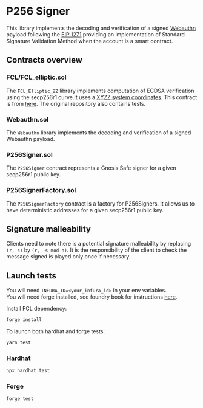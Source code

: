 # P256 Signer
This library implements the decoding and verification of a signed [Webauthn](https://www.w3.org/TR/webauthn-2/) payload following the [EIP 1271](https://eips.ethereum.org/EIPS/eip-1271) providing an implementation of Standard Signature Validation Method when the account is a smart contract.

## Contracts overview

### FCL/FCL_elliptic.sol

The `FCL_Elliptic_ZZ` library implements computation of ECDSA verification using the secp256r1 curve.It uses a [XYZZ system coordinates](https://hyperelliptic.org/EFD/g1p/auto-shortw-xyzz.html).
This contract is from [here](https://github.com/rdubois-crypto/FreshCryptoLib/tree/master). The original repository also contains tests.

### Webauthn.sol

The `Webauthn` library implements the decoding and verification of a signed Webauthn payload.

### P256Signer.sol

The `P256Signer` contract represents a Gnosis Safe signer for a given secp256r1 public key.

### P256SignerFactory.sol

The `P256SignerFactory` contract is a factory for P256Signers. It allows us to have deterministic addresses for a given secp256r1 public key.

## Signature malleability
Clients need to note there is a potential signature malleability by replacing `(r, s)` by `(r, -s mod n)`.
It is the responsibility of the client to check the message signed is played only once if necessary.

## Launch tests

You will need `INFURA_ID=<your_infura_id>` in your env variables.  
You will need forge installed, see foundry book for instructions [here](https://book.getfoundry.sh/getting-started/installation).

Install FCL dependency:
```bash
forge install
```

To launch both hardhat and forge tests:
```bash
yarn test
```

### Hardhat
```bash
npx hardhat test
```

### Forge
```bash
forge test
```